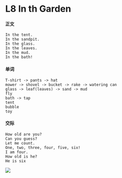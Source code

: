 # L8 In th Garden

#### 正文

    In the tent.
    In the sandpit.
    In the glass.
    In the leaves.
    In the mud.
    In the bath!

#### 单词

    T-shirt -> pants -> hat
    mower -> shovel -> bucket -> rake -> watering can
    glass -> leaf(leaves) -> sand -> mud
    fly
    bath -> tap
    tent
    bubble
    toy

#### 交际

    How old are you?
    Can you guess?
    Let me count.
    One, two, three, four, five, six!
    I am four.
    How old is he?
    He is six
![](D:\github\javascript\寒假英语\l8.jpg)
